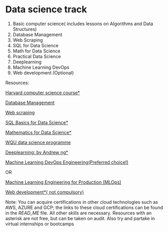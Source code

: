 # Data science track

1. Basic computer science( includes lessons on Algorithms and Data Structures)
2. Database Management 
3. Web Scraping
4. SQL for Data Science 
5. Math for Data Science 
6. Practical Data Science 
7. Deeplearning 
8. Machine Learning DevOps
9. Web development.(Optional)


Resources: 

[Harvard computer science course*](https://www.edx.org/course/introduction-computer-science-harvardx-cs50x)

[Database Management](https://www.tutorialspoint.com/dbms/index.htm)

[Web scraping](https://www.tutorialspoint.com/python_web_scraping/python_web_scraping_introduction.htm)

[SQL Basics for Data Science*](https://coursera.org/specializations/learn-sql-basics-data-science)

[Mathematics for Data Science*](https://coursera.org/specializations/mathematics-for-data-science)

[WQU data science programme](https://www.wqu.edu/programs/data-science/)

[Deeplearning: by Andrew ng*](https://coursera.org/specializations/deep-learning)

[Machine Learning DevOps Engineering(Preferred choice!)](https://www.udacity.com/course/machine-learning-dev-ops-engineer-nanodegree--nd0821)

OR

[Machine Learning Engineering for Production (MLOps)](https://coursera.org/specializations/machine-learning-engineering-for-production-mlops)

[Web development*( not compulsory)](https://www.edx.org/course/cs50s-web-programming-with-python-and-javascript)






























Note: You can acquire certifications in other cloud technologies such as AWS, AZURE and GCP; the links to these cloud certifications can be found in the *READ_ME* file. All other skills are necessary. Resources with an asterisk are not free, but can be taken on audit. Also try and partake in virtual internships or bootcamps

